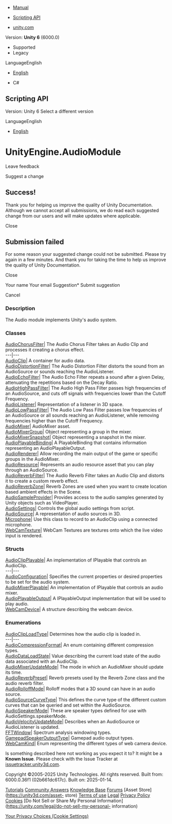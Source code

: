 [ ]()

  * [Manual](../Manual/index.html)
  * [Scripting API](../ScriptReference/index.html)

  * [unity.com](https://unity.com/)

Version: **Unity 6** (6000.0)

  * Supported
  * Legacy

LanguageEnglish

  * [English]()

  * C#

[ ](https://docs.unity3d.com)

## Scripting API

Version: Unity 6 Select a different version

LanguageEnglish

  * [English]()

# UnityEngine.AudioModule

Leave feedback

Suggest a change

## Success!

Thank you for helping us improve the quality of Unity Documentation. Although
we cannot accept all submissions, we do read each suggested change from our
users and will make updates where applicable.

Close

## Submission failed

For some reason your suggested change could not be submitted. Please <a>try
again</a> in a few minutes. And thank you for taking the time to help us
improve the quality of Unity Documentation.

Close

Your name Your email Suggestion* Submit suggestion

Cancel

[ ]()

### Description

The Audio module implements Unity's audio system.

### Classes

[AudioChorusFilter](AudioChorusFilter.html)| The Audio Chorus Filter takes an
Audio Clip and processes it creating a chorus effect.  
---|---  
[AudioClip](AudioClip.html)| A container for audio data.  
[AudioDistortionFilter](AudioDistortionFilter.html)| The Audio Distortion
Filter distorts the sound from an AudioSource or sounds reaching the
AudioListener.  
[AudioEchoFilter](AudioEchoFilter.html)| The Audio Echo Filter repeats a sound
after a given Delay, attenuating the repetitions based on the Decay Ratio.  
[AudioHighPassFilter](AudioHighPassFilter.html)| The Audio High Pass Filter
passes high frequencies of an AudioSource, and cuts off signals with
frequencies lower than the Cutoff Frequency.  
[AudioListener](AudioListener.html)| Representation of a listener in 3D space.  
[AudioLowPassFilter](AudioLowPassFilter.html)| The Audio Low Pass Filter
passes low frequencies of an AudioSource or all sounds reaching an
AudioListener, while removing frequencies higher than the Cutoff Frequency.  
[AudioMixer](Audio.AudioMixer.html)| AudioMixer asset.  
[AudioMixerGroup](Audio.AudioMixerGroup.html)| Object representing a group in
the mixer.  
[AudioMixerSnapshot](Audio.AudioMixerSnapshot.html)| Object representing a
snapshot in the mixer.  
[AudioPlayableBinding](Audio.AudioPlayableBinding.html)| A PlayableBinding
that contains information representing an AudioPlayableOutput.  
[AudioRenderer](AudioRenderer.html)| Allow recording the main output of the
game or specific groups in the AudioMixer.  
[AudioResource](Audio.AudioResource.html)| Represents an audio resource asset
that you can play through an AudioSource.  
[AudioReverbFilter](AudioReverbFilter.html)| The Audio Reverb Filter takes an
Audio Clip and distorts it to create a custom reverb effect.  
[AudioReverbZone](AudioReverbZone.html)| Reverb Zones are used when you want
to create location based ambient effects in the Scene.  
[AudioSampleProvider](Experimental.Audio.AudioSampleProvider.html)| Provides
access to the audio samples generated by Unity objects such as VideoPlayer.  
[AudioSettings](AudioSettings.html)| Controls the global audio settings from
script.  
[AudioSource](AudioSource.html)| A representation of audio sources in 3D.  
[Microphone](Microphone.html)| Use this class to record to an AudioClip using
a connected microphone.  
[WebCamTexture](WebCamTexture.html)| WebCam Textures are textures onto which
the live video input is rendered.  
  
### Structs

[AudioClipPlayable](Audio.AudioClipPlayable.html)| An implementation of
IPlayable that controls an AudioClip.  
---|---  
[AudioConfiguration](AudioConfiguration.html)| Specifies the current
properties or desired properties to be set for the audio system.  
[AudioMixerPlayable](Audio.AudioMixerPlayable.html)| An implementation of
IPlayable that controls an audio mixer.  
[AudioPlayableOutput](Audio.AudioPlayableOutput.html)| A IPlayableOutput
implementation that will be used to play audio.  
[WebCamDevice](WebCamDevice.html)| A structure describing the webcam device.  
  
### Enumerations

[AudioClipLoadType](AudioClipLoadType.html)| Determines how the audio clip is
loaded in.  
---|---  
[AudioCompressionFormat](AudioCompressionFormat.html)| An enum containing
different compression types.  
[AudioDataLoadState](AudioDataLoadState.html)| Value describing the current
load state of the audio data associated with an AudioClip.  
[AudioMixerUpdateMode](Audio.AudioMixerUpdateMode.html)| The mode in which an
AudioMixer should update its time.  
[AudioReverbPreset](AudioReverbPreset.html)| Reverb presets used by the Reverb
Zone class and the audio reverb filter.  
[AudioRolloffMode](AudioRolloffMode.html)| Rolloff modes that a 3D sound can
have in an audio source.  
[AudioSourceCurveType](AudioSourceCurveType.html)| This defines the curve type
of the different custom curves that can be queried and set within the
AudioSource.  
[AudioSpeakerMode](AudioSpeakerMode.html)| These are speaker types defined for
use with AudioSettings.speakerMode.  
[AudioVelocityUpdateMode](AudioVelocityUpdateMode.html)| Describes when an
AudioSource or AudioListener is updated.  
[FFTWindow](FFTWindow.html)| Spectrum analysis windowing types.  
[GamepadSpeakerOutputType](GamepadSpeakerOutputType.html)| Gamepad audio
output types.  
[WebCamKind](WebCamKind.html)| Enum representing the different types of web
camera device.  
  
Is something described here not working as you expect it to? It might be a
**Known Issue**. Please check with the Issue Tracker at
[issuetracker.unity3d.com](https://issuetracker.unity3d.com).

Copyright ©2005-2025 Unity Technologies. All rights reserved. Built from:
6000.0.36f1 (02b661dc617c). Built on: 2025-01-14.

[Tutorials](https://unity3d.com/learn) [Community
Answers](https://answers.unity3d.com) [Knowledge
Base](https://support.unity3d.com/hc/en-us)
[Forums](https://forum.unity3d.com) [Asset Store](https://unity3d.com/asset-
store) [Terms of use](https://docs.unity3d.com/Manual/TermsOfUse.html)
[Legal](https://unity.com/legal) [Privacy
Policy](https://unity.com/legal/privacy-policy)
[Cookies](https://unity.com/legal/cookie-policy) [Do Not Sell or Share My
Personal Information](https://unity.com/legal/do-not-sell-my-personal-
information)

[Your Privacy Choices (Cookie Settings)](javascript:void\(0\);)

